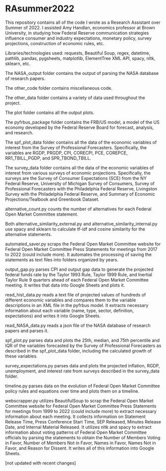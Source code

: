 # RAsummer2022

This repository contains all of the code I wrote as a Research Assistant over Summer of 2022. I assisted Amy Handlan, economics professor at Brown University, in studying how Federal Reserve communication strategies influence consumer and industry expectations, monetary policy, survey projections, construction of economic rules, etc.

Libraries/technologies used: requests, Beautiful Soup, regex, datetime, pathlib, pandas, pygsheets, matplotlib, ElementTree XML API, spacy, nltk, sklearn, etc.

The NASA_output folder contains the output of parsing the NASA database of research papers.

The other_code folder contains miscellaneous code.

The other_data folder contains a variety of data used throughout the project.

The plot folder contains all the output plots.

The pyfrbus_package folder contains the FRB/US model, a model of the US economy developed by the Federal Reserve Board for forecast, analysis, and research.

The spf_plot_data folder contains all the data of the economic variables of interest from the Survey of Professional Forecasters. Specifically, the variables are RGDP, PRGDP, CPI, CORECPI, PCE, COREPCE, RR1_TBILL_PGDP, and SPR_TBOND_TBILL.

The survey_data folder contains all the data of the economic variables of interest from various surveys of economic projections. Specifically, the surveys are the Survey of Consumer Expectations (SCE) from the NY Federal Reserve, University of Michigan Survey of Consumers, Survey of Professional Forecasters with the Philadelphia Federal Reserve, Livingston Survey with the Philadelphia Federal Reserve, and Summary of Economic Projections/Tealbook and Greenbook Dataset.

alternative_count.py counts the number of alternatives for each Federal Open Market Committee statement.

Both alternative_similarity_external.py and alternative_similarity_internal.py use spacy and sklearn to calculate tf-idf and cosine similarity for the alternative statements.

automated_saver.py scraps the Federal Open Market Committee website for Federal Open Market Committee Press Statements for meetings from 2017 to 2022 (could include more). It automates the processing of saving the statements as text files into folders organized by years.

output_gap.py parses CPI and output gap data to generate the projected federal funds rate by the Taylor 1993 Rule, Taylor 1999 Rule, and Inertial Taylor Rule 9 quarters ahead of each Federal Open Market Committee meeting. It writes that data into Google Sheets and plots it.

read_hist_data.py reads a text file of projected values of hundreds of different economic variables and compares them to the variable descriptions in an XML file in the pyfrbus model. It extracts necessary information about each variable (name, type, sector, definition, expectations) and writes it into Google Sheets.

read_NASA_data.py reads a json file of the NASA database of research papers and parses it.

spf_plot.py parses data and plots the 25th, median, and 75th percentile and IQR of the variables forecasted by the Survey of Professional Forecasters as described in the spf_plot_data folder, including the calculated growth of these variables.

survey_expectations.py parses data and plots the projected inflation, RGDP, unemployment, and interest rate from surveys described in the survey_data folder.

timeline.py parses data on the evolution of Federal Open Market Committee policy rules and equations over time and plots them on a timeline.

webscrapper.py utilizes BeautifulSoup to scrap the Federal Open Market Committee website for Federal Open Market Committee Press Statements for meetings from 1999 to 2022 (could include more) to extract necessary information about each meeting. It collects information on Statement Release Time, Press Conference Start Time, SEP Released, Minutes Release Date, and Internal Material Released. It utilizes nltk and spacy to extract information about voting patterns of Federal Open Market Committee officials by parsing the statements to obtain the Number of Members Voting in Favor, Number of Members Not in Favor, Names in Favor, Names Not in Favor, and Reason for Dissent. It writes all of this information into Google Sheets.

[not updated with recent changes]